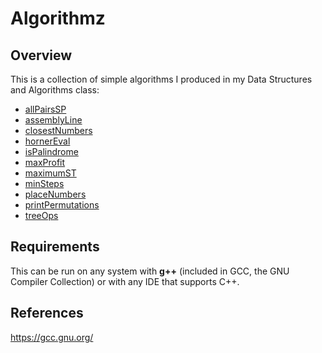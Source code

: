 # Algorithmz

## Overview
This is a collection of simple algorithms I produced in my Data Structures and Algorithms class:
* [allPairsSP](https://github.com/LeviHassel/Algorithmz/tree/master/allPairsSP "allPairsSP")
* [assemblyLine](https://github.com/LeviHassel/Algorithmz/tree/master/assemblyLine "assemblyLine")
* [closestNumbers](https://github.com/LeviHassel/Algorithmz/tree/master/closestNumbers "closestNumbers")
* [hornerEval](https://github.com/LeviHassel/Algorithmz/tree/master/hornerEval "hornerEval")
* [isPalindrome](https://github.com/LeviHassel/Algorithmz/tree/master/isPalindrome "isPalindrome")
* [maxProfit](https://github.com/LeviHassel/Algorithmz/tree/master/maxProfit "maxProfit")
* [maximumST](https://github.com/LeviHassel/Algorithmz/tree/master/maximumST "maximumST")
* [minSteps](https://github.com/LeviHassel/Algorithmz/tree/master/minSteps "minSteps")
* [placeNumbers](https://github.com/LeviHassel/Algorithmz/tree/master/placeNumbers "placeNumbers")
* [printPermutations](https://github.com/LeviHassel/Algorithmz/tree/master/printPermutations "printPermutations")
* [treeOps](https://github.com/LeviHassel/Algorithmz/tree/master/treeOps "treeOps")

## Requirements
This can be run on any system with **g++** (included in GCC, the GNU Compiler Collection) or with any IDE that supports C++.

## References
https://gcc.gnu.org/